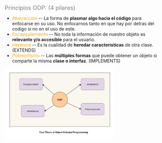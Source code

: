 
<span style="color:grey"><font size="4">
Principios OOP: (4 pilares)
</font></span>
- <span style="color:orange">Abstracción</span> -- La forma de **plasmar algo hacia el código** para enfocarse en su uso. No enfocarnos tanto en que hay por detras del codigo si no en el uso de este.
- <span style="color:orange">Encapsulamiento</span> -- No toda la información de nuestro objeto es **relevante y/o accesible** para el usuario.
- <span style="color:orange">Herencia</span> -- Es la cualidad de **heredar caracteristicas** de otra clase. (EXTENDS)
- <span style="color:orange">Polimorfismo</span> -- Las **múltiples formas** que puede obtener un objeto si comparte la misma **clase o interfaz**. (IMPLEMENTS) 

<p align="left"><img width="350" src="./imagenes/OOP_basic_principles.jpeg" alt="drawing"/>
</p>
